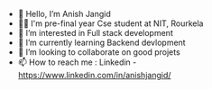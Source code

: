 - 👋 Hello, I’m Anish Jangid
- 🧑‍🎓 I'm pre-final year Cse student at NIT, Rourkela
- 👀 I’m interested in Full stack development
- 🌱 I’m currently learning Backend devlopment
- 💞️ I’m looking to collaborate on good projets
- 📫 How to reach me : Linkedin - https://www.linkedin.com/in/anishjangid/
